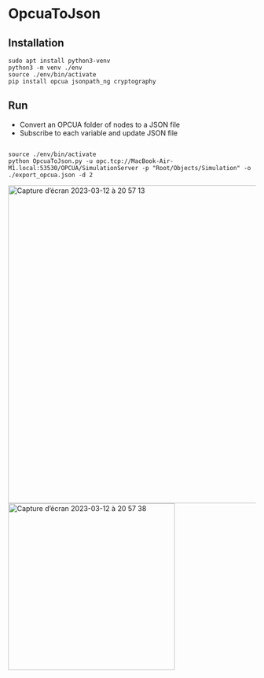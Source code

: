 # OpcuaToJson

## Installation 

```
sudo apt install python3-venv
python3 -m venv ./env
source ./env/bin/activate
pip install opcua jsonpath_ng cryptography

```

## Run

- Convert an OPCUA folder of nodes to a JSON file
- Subscribe to each variable and update JSON file


```

source ./env/bin/activate
python OpcuaToJson.py -u opc.tcp://MacBook-Air-M1.local:53530/OPCUA/SimulationServer -p "Root/Objects/Simulation" -o ./export_opcua.json -d 2

```
<img width="646" alt="Capture d’écran 2023-03-12 à 20 57 13" src="https://user-images.githubusercontent.com/1449867/224569949-9280778f-a242-46ee-a589-9775d195d2f3.png">

<img width="339" alt="Capture d’écran 2023-03-12 à 20 57 38" src="https://user-images.githubusercontent.com/1449867/224569971-9fae87ad-6dd0-4993-83ba-8b8fda603f90.png">
